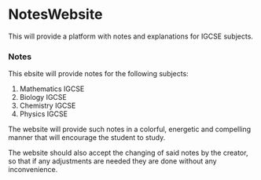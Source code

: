 # NotesWebsite
This will provide a platform with notes and explanations for IGCSE subjects.


### Notes
This ebsite will provide notes for the following subjects:
1) Mathematics IGCSE
2) Biology IGCSE
3) Chemistry IGCSE
4) Physics IGCSE

The website will provide such notes in a colorful, energetic and compelling manner that will encourage the student to study.

The website should also accept the changing of said notes by the creator, so that if any adjustments are needed they are done without any inconvenience.